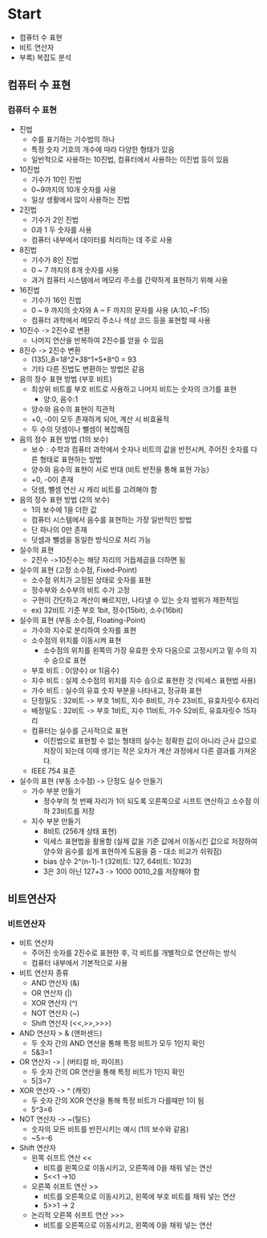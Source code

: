 # Start 
- 컴퓨터 수 표현
- 비트 연산자
- 부록) 복잡도 분석

## 컴퓨터 수 표현
### 컴퓨터 수 표현
- 진법
	- 수를 표기하는 기수법의 하나
	- 특정 숫자 기호의 개수에 따라 다양한 형태가 있음
	- 일반적으로 사용하는 10진법, 컴퓨터에서 사용하는 이진법 등이 있음
- 10진법
	- 기수가 10인 진법
	- 0~9까지의 10개 숫자를 사용
	- 일상 생활에서 많이 사용하는 진법
- 2진법
	- 기수가 2인 진법
	- 0과 1 두 숫자를 사용
	- 컴퓨터 내부에서 데이터를 처리하는 데 주로 사용
- 8진법
	- 기수가 8인 진법
	- 0 ~ 7 까지의 8개 숫자를 사용
	- 과거 컴퓨터 시스템에서 메모리 주소를 간략하게 표현하기 위해 사용
-	16진법
	- 기수가 16인 진법
	- 0 ~ 9 까지의 숫자와 A ~ F 까지의 문자를 사용 (A:10,~F:15)
	- 컴퓨터 과학에서 메모리 주소나 색상 코드 등을 표현할 때 사용
- 10진수 -> 2진수로 변환
	- 나머지 연산을 반복하여 2진수를 얻을 수 있음
- 8진수 -> 2진수 변환
	- (135)_8=1*8^2+3*8^1+5*8^0 = 93
	- 기타 다른 진법도 변환하는 방법은 같음
- 음의 정수 표현 방법 (부호 비트)
	- 최상위 비트를 부호 비트로 사용하고 나머지 비트는 숫자의 크기를 표현
		- 양:0, 음수:1
	- 양수와 음수의 표현이 직관적
	- +0, -0이 모두 존재하게 되어, 계산 시 비효율적
	- 두 수의 덧셈이나 뺄셈이 복잡해짐
- 음의 정수 표현 방법 (1의 보수)
	- 보수 : 수학과 컴퓨터 과학에서 숫자나 비트의 값을 반전시켜, 주어진 숫자를 다른 형태로 표현하는 방법
	- 양수와 음수의 표현이 서로 반대 (비트 반전을 통해 표현 가능)
	- +0, -0이 존재
	- 덧셈, 뺄셈 연산 시 캐리 비트를 고려해야 함
- 음의 정수 표현 방법 (2의 보수)
	- 1의 보수에 1을 더한 값
	- 컴퓨터 시스템에서 음수를 표현하는 가장 일반적인 방법
	- 단 하나의 0만 존재
	- 덧셈과 뺄셈을 동일한 방식으로 처리 가능
- 실수의 표현
	- 2진수 ->10진수는 해당 자리의 거듭제곱을 더하면 됨
- 실수의 표현 (고정 소수점, Fixed-Point)
	- 소수점 위치가 고정된 상태로 숫자를 표현
	- 정수부와 소수부의 비트 수가 고정
	- 구현이 간단하고 계산이 빠르지만, 나타낼 수 있는 숫자 범위가 제한적임
	- ex) 32비트 기준 부호 1bit, 정수(15bit), 소수(16bit)
- 실수의 표현 (부동 소수점, Floating-Point)
	- 가수와 지수로 분리하여 숫자를 표현
	- 소수점의 위치를 이동시켜 표현
		- 소수점의 위치를 왼쪽의 가장 유효한 숫자 다음으로 고정시키고 밑 수의 지수 승으로 표현
	- 부호 비트 : 0(양수) or 1(음수)
	- 지수 비트 : 실제 소수점의 위치를 지수 승으로 표현한 것 (익세스 표현법 사용)
	- 가수 비트 : 실수의 유효 숫자 부분을 나타내고, 정규화 표현
	- 단정밀도 : 32비트 -> 부호 1비트, 지수 8비트, 가수 23비트, 유효자릿수 6자리
	- 배정밀도 : 32비트 -> 부호 1비트, 지수 11비트, 가수 52비트, 유효자릿수 15자리
	- 컴퓨터는 실수를 근사적으로 표현
		- 이진법으로 표현할 수 없는 형태의 실수는 정확한 값이 아니라 근사 값으로 저장이 되는데 이때 생기는 작은 오차가 계산 과정에서 다른 결과를 가져온다.
	- IEEE 754 표준
- 실수의 표현 (부동 소수점) -> 단정도 실수 만들기
	- 가수 부분 만들기
		- 정수부의 첫 번째 자리가 1이 되도록 오른쪽으로 시프트 연산하고 소수점 이하 23비트를 저장
	- 지수 부분 만들기
		- 8비트 (256개 상태 표현)
		- 익세스 표현법을 활용함 (실제 값을 기준 값에서 이동시킨 값으로 저장하여 양수와 음수를 쉽게 표현하게 도움을 줌 - 대소 비교가 쉬워짐)
		- bias 상수 2^(n-1)-1 (32비트: 127, 64비트: 1023)
		- 3은 3이 아닌 127+3 -> 1000 0010_2를 저장해야 함

## 비트연산자
### 비트연산자
- 비트 연산자
	- 주어진 숫자를 2진수로 표현한 후, 각 비트를 개별적으로 연산하는 방식
	- 컴퓨터 내부에서 기본적으로 사용
- 비트 연산자 종류
	- AND 연산자 (&)
	- OR 연산자 (|)
	- XOR 연산자 (^)
	- NOT 연산자 (~)
	- Shift 연산자 (<<,>>,>>>)
- AND 연산자 > & (앤퍼센드)
	- 두 숫자 간의 AND 연산을 통해 특정 비트가 모두 1인지 확인
	- 5&3=1
- OR 연산자 -> | (버티컬 바, 파이프)
	- 두 숫자 간의 OR 연산을 통해 특정 비트가 1인지 확인
	- 5|3=7
- XOR 연산자 -> ^ (캐럿)
	- 두 숫자 간의 XOR 연산을 통해 특정 비트가 다를때만 1이 됨
	- 5^3=6
- NOT 연산자 -> ~(틸드)
	- 숫자의 모든 비트를 반전시키는 예시 (1의 보수와 같음)
	- ~5=-6
- Shift 연산자
	- 왼쪽 쉬프트 연산 <<
		- 비트를 왼쪽으로 이동시키고, 오른쪽에 0을 채워 넣는 연산
		- 5<<1 ->10
	- 오른쪽 쉬프트 연산 >>
		- 비트를 오른쪽으로 이동시키고, 왼쪽에 부호 비트를 채워 넣는 연산
		- 5>>1 -> 2
	- 논리적 오른쪽 쉬프트 연산 >>>
		- 비트를 오른쪽으로 이동시키고, 왼쪽에 0을 채워 넣는 연산